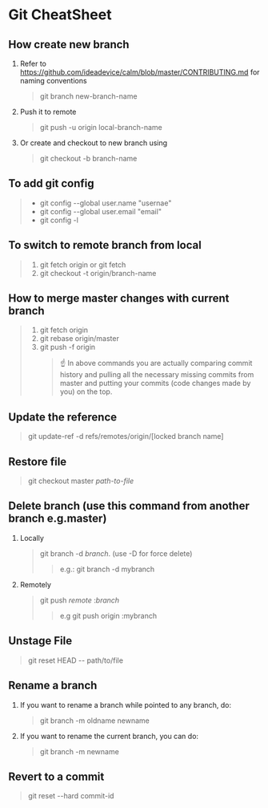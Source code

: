 # Git CheatSheet

## How create new branch

1. Refer to https://github.com/ideadevice/calm/blob/master/CONTRIBUTING.md for naming conventions
   > git branch new-branch-name
2. Push it to remote
   > git push -u origin local-branch-name
3. Or create and checkout to new branch using
   > git checkout -b branch-name

## To add git config

> - git config --global user.name "usernae"
> - git config --global user.email "email"
> - git config -l

## To switch to remote branch from local

> 1. git fetch origin or git fetch
> 2. git checkout -t origin/branch-name

## How to merge master changes with current branch

> 1. git fetch origin
> 2. git rebase origin/master
> 3. git push -f origin <branch>
>    > :point_up: In above commands you are actually comparing commit history and pulling all the necessary missing commits from master and putting your commits (code changes made by you) on the top.

## Update the reference

> git update-ref -d refs/remotes/origin/[locked branch name]

## Restore file

> git checkout master _path-to-file_

## Delete branch (use this command from another branch e.g.master)

1. Locally
   > git branch -d _branch_. (use -D for force delete)
   >
   > > e.g.: git branch -d mybranch
2. Remotely
   > git push _remote_ :_branch_
   >
   > > e.g git push origin :mybranch

## Unstage File

> git reset HEAD -- path/to/file

## Rename a branch

1. If you want to rename a branch while pointed to any branch, do:
   > git branch -m oldname newname
2. If you want to rename the current branch, you can do:
   > git branch -m newname
   
## Revert to a commit 
   > git reset --hard commit-id
